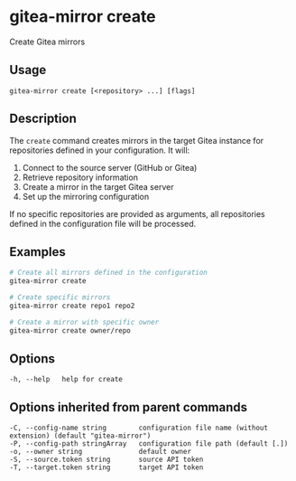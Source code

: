 # gitea-mirror create

Create Gitea mirrors

## Usage

```
gitea-mirror create [<repository> ...] [flags]
```

## Description

The `create` command creates mirrors in the target Gitea instance for repositories defined in your configuration. It will:

1. Connect to the source server (GitHub or Gitea)
2. Retrieve repository information
3. Create a mirror in the target Gitea server
4. Set up the mirroring configuration

If no specific repositories are provided as arguments, all repositories defined in the configuration file will be processed.

## Examples

```bash
# Create all mirrors defined in the configuration
gitea-mirror create

# Create specific mirrors
gitea-mirror create repo1 repo2

# Create a mirror with specific owner
gitea-mirror create owner/repo
```

## Options

```
-h, --help   help for create
```

## Options inherited from parent commands

```
-C, --config-name string        configuration file name (without extension) (default "gitea-mirror")
-P, --config-path stringArray   configuration file path (default [.])
-o, --owner string              default owner
-S, --source.token string       source API token
-T, --target.token string       target API token
```
